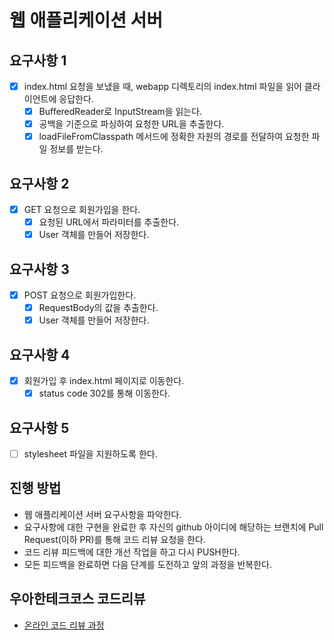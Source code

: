 # 웹 애플리케이션 서버

## 요구사항 1
- [x] index.html 요청을 보냈을 때, webapp 디렉토리의 index.html 파일을 읽어 클라이언트에 응답한다.
    - [x] BufferedReader로 InputStream을 읽는다.
    - [x] 공백을 기준으로 파싱하여 요청한 URL을 추출한다.
    - [x] loadFileFromClasspath 메서드에 정확한 자원의 경로를 전달하여 요청한 파일 정보를 받는다.

## 요구사항 2
- [x] GET 요청으로 회원가입을 한다.
    - [x] 요청된 URL에서 파라미터를 추출한다.
    - [x] User 객체를 만들어 저장한다.
    
## 요구사항 3
- [x] POST 요청으로 회원가입한다.
    - [x] RequestBody의 값을 추출한다.
    - [x] User 객체를 만들어 저장한다.
    
## 요구사항 4
- [x] 회원가입 후 index.html 페이지로 이동한다.
    - [x] status code 302를 통해 이동한다.
    
## 요구사항 5
- [ ] stylesheet 파일을 지원하도록 한다.

## 진행 방법
* 웹 애플리케이션 서버 요구사항을 파악한다.
* 요구사항에 대한 구현을 완료한 후 자신의 github 아이디에 해당하는 브랜치에 Pull Request(이하 PR)를 통해 코드 리뷰 요청을 한다.
* 코드 리뷰 피드백에 대한 개선 작업을 하고 다시 PUSH한다.
* 모든 피드백을 완료하면 다음 단계를 도전하고 앞의 과정을 반복한다.

## 우아한테크코스 코드리뷰
* [온라인 코드 리뷰 과정](https://github.com/woowacourse/woowacourse-docs/blob/master/maincourse/README.md)